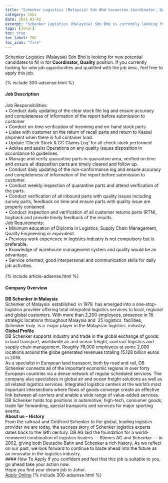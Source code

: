 ```yaml
---
title: "Schenker Logistics (Malaysia) Sdn Bhd Vacancies Coordinator, Quality" 
category: Jobs 
date: 2021-03-02 
excerpt: "Schenker Logistics (Malaysia) Sdn Bhd is currently looking for suitable person to fill in the Coordinator, Quality which based in Johor" 
tags: [Johor] 
toc: true 
toc_label: TOC 
toc_icon: "fire" 
--- 
```


<p>Schenker Logistics (Malaysia) Sdn Bhd is looking for new potential candidates to fill in for <b>Coordinator, Quality</b> position. If you currently looking for new job opportunities and qualified with the job desc, feel free to apply this job.
</p>{% include 300-adsense.html %} 
<div><div><h4>Job Description</h4></div><div><div><span><div><div>Job Responsibilities:</div><div>&#8226; Conduct daily updating of the clear stock file log and ensure accuracy and completeness of information of the report before submission to customer&#160;<div>&#8226; Conduct on-time verification of incoming and on-hand stock parts</div>&#8226; Liaise with customer on the return of recall parts and return to Kassel shipment when there is full container load.<br><div>&#8226; Update &#8216;Check Stock &amp; CC Claims Log&#8217; for all check stock performed</div>&#8226; Advise and assist Operations on any quality issues disposition in accordance to guidelines.<br>&#8226; Manage and verify quarantine parts in quarantine area, verified on time and ensure all disposition parts are timely cleared and follow up.<div>&#8226; Conduct daily updating of the non-conformance log and ensure accuracy and completeness of information of the report before submission to customer.</div>&#8226; Conduct weekly inspection of quarantine parts and attend verification of the parts.<div>&#8226; Conduct verification of all inbound parts with quality issues including survey parts, feedback on time and ensure parts with quality issue are properly contained.</div>&#8226; Conduct inspection and verification of all customer returns parts (RTN), buyback and provide timely feedback of the results.<div>Job Requirements:</div><div>&#8226; Minimum education of Diploma in Logistics, Supply Chain Management, Quality Engineering or equivalent.<br>&#8226; Previous work experience in logistics industry is not compulsory but is preferable.<br>&#8226; Knowledge of warehouse management system and quality would be an advantage.<br>&#8226; Service oriented, good interpersonal and communication skills for daily job activities.<br>&#160;</div></div></div></span></div></div></div> 
{% include article-adsense.html %} 
<div><div><h4>Company Overview</h4></div><div><div><span><div><div>
<strong>DB Schenker in Malaysia</strong><br>
	Schenker of Malaysia&#160; established&#160; in 1979&#160; has emerged into a one-stop- logistics provider offering total integrated logistics services to local, regional and global customers. With more than 2,200 employees, presence in 16 strategic locations throughout Malaysia and&#160; 25 logistics&#160; facilities, Schenker truly&#160; is a&#160; major player in the Malaysian logistics&#160; industry.</div>
<div>
<div>
<strong>Global Profile</strong><br>
		DB Schenker supports industry and trade in the global exchange of goods: in land transport, worldwide air and ocean freight, contract logistics and supply chain management. Roughly 76,000 employees at some 2,000 locations around the globe generated revenues totaling 15.128 billion euros in 2016.&#160;</div>
<div>
		As a specialist in European land transport, both by road and rail, DB Schenker connects all of the important economic regions in over forty European countries via a dense network of regular scheduled services. The company also specializes in global air and ocean freight solutions as well as all related logistics services. Integrated logistics centers at the world&#8217;s most important intersections where flows of goods converge create an effective link between all carriers and enable a wide range of value-added services. DB Schenker holds top positions in automotive, high-tech, consumer goods, trade fair forwarding, special transports and services for major sporting events.</div>
<div>
<strong>About us &#8211; History</strong><br>
		From the railroad and Gottfried Schenker to the global, leading logistics provider we are today, the success story of Schenker logistics experts dates back to the 19th century. DB AG laid the foundation for a world-renowned combination of logistics leaders &#8212; Stinnes AG and Schenker &#8212; in 2002, giving both Deutsche Bahn and Schenker a rich history. As we reflect on our past, we look forward to continue to blaze ahead into the future as an innovator in the logistics industry.</div>
</div></div></span></div></div></div> 
#### How To Apply 
If you confident and feel that this job is suitable to you, go ahead take your action now. <br/> 
Hope you find your dream job in Johor. <br/> 
<a href="https://www.jobstreet.com.my/en/job/coordinator-quality-4494928?jobId=jobstreet-my-job-4494928&" class="btn btn--info" target="_blank" rel="nofollow noopenner">Apply Online</a> 
{% include 300-adsense.html %} 